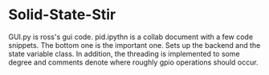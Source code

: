 # Solid-State-Stir
GUI.py is ross's gui code. pid.ipythn is a collab document with a few code snippets. The bottom one is the important one. Sets up the backend and the state variable class. In addition, the threading is implemented to some degree and comments denote where roughly gpio operations should occur.
